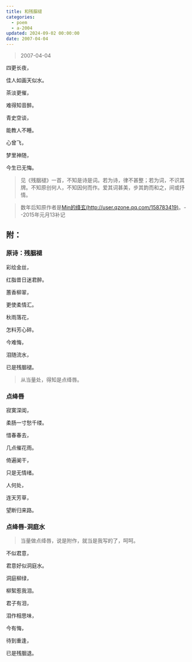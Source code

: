 ```yaml
---
title: 和残胭褪
categories:
  - poem
  - a-2004
updated: 2024-09-02 00:00:00
date: 2007-04-04
---
```


> 2007-04-04

四更长夜，

佳人如画天似水。

茶淡更催，

难得知音醉。


青史空谈，

能教人不睡。

心曾飞，

梦里神随，

今生已无悔。

> 见《残胭褪》一首，不知是诗是词。若为诗，律不甚整；若为词，不识其牌。不知原创何人，不知因何而作。爱其词甚美，步其韵而和之，间或抒情。

> 数年后知原作者是[Min的绛玄(http://user.qzone.qq.com/158783419)](http://user.qzone.qq.com/158783419)。--2015年元月13补记

## 附： ##

### 原诗：残胭褪 ###

彩绘金丝，

红脂昔日迷君醉。

蕙香柳翠，

更使柔情汇。

秋雨落花，

怎料芳心碎。

今难悔，

泪随流水，

已是残胭褪。  

> 从当量处，得知是点绛唇。

### 点绛唇 ###

寂寞深闺，

柔肠一寸愁千缕。 

惜春春去，

几点催花雨。 


倚遍阑干，

只是无情绪。

人何处，

连天芳草，

望断归来路。 

### 点绛唇-洞庭水 ###

> 当量做点绛唇，说是附作，就当是我写的了，呵呵。

不似君意，

君意好似洞庭水。

洞庭柳绿，

柳絮惹我泪。


君子有泪，

泪作相思味，

今有悔，

待到重逢，

已是残胭退。